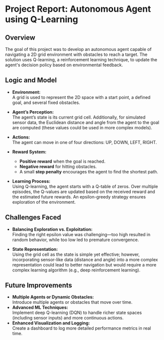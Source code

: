 # Project Report: Autonomous Agent using Q-Learning

## Overview
The goal of this project was to develop an autonomous agent capable of navigating a 2D grid environment with obstacles to reach a target. The solution uses Q-learning, a reinforcement learning technique, to update the agent's decision policy based on environmental feedback.

## Logic and Model
- **Environment:**  
  A grid is used to represent the 2D space with a start point, a defined goal, and several fixed obstacles.
  
- **Agent’s Perception:**  
  The agent’s state is its current grid cell. Additionally, for simulated sensor data, the Euclidean distance and angle from the agent to the goal are computed (these values could be used in more complex models).

- **Actions:**  
  The agent can move in one of four directions: UP, DOWN, LEFT, RIGHT.

- **Reward System:**  
  - **Positive reward** when the goal is reached.
  - **Negative reward** for hitting obstacles.
  - A small **step penalty** encourages the agent to find the shortest path.

- **Learning Process:**  
  Using Q-learning, the agent starts with a Q-table of zeros. Over multiple episodes, the Q-values are updated based on the received reward and the estimated future rewards. An epsilon-greedy strategy ensures exploration of the environment.

## Challenges Faced
- **Balancing Exploration vs. Exploitation:**  
  Finding the right epsilon value was challenging—too high resulted in random behavior, while too low led to premature convergence.
  
- **State Representation:**  
  Using the grid cell as the state is simple yet effective; however, incorporating sensor-like data (distance and angle) into a more complex representation could lead to better navigation but would require a more complex learning algorithm (e.g., deep reinforcement learning).

## Future Improvements
- **Multiple Agents or Dynamic Obstacles:**  
  Introduce multiple agents or obstacles that move over time.
- **Advanced ML Techniques:**  
  Implement deep Q-learning (DQN) to handle richer state spaces (including sensor inputs) and more continuous actions.
- **Enhanced Visualization and Logging:**  
  Create a dashboard to log more detailed performance metrics in real time.
